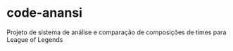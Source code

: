 # code-anansi
Projeto de sistema de análise e comparação de composições de times para League of Legends
